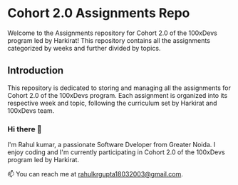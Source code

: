 
# Cohort 2.0 Assignments Repo

Welcome to the Assignments repository for Cohort 2.0 of the 100xDevs program led by Harkirat! This repository contains all the assignments categorized by weeks and further divided by topics.


## Introduction
This repository is dedicated to storing and managing all the assignments for Cohort 2.0 of the 100xDevs program. Each assignment is organized into its respective week and topic, following the curriculum set by Harkirat and 100xDevs team.
### Hi there 👋

I'm Rahul kumar, a passionate Software Dveloper from Greater Noida. I enjoy coding and I'm currently participating in Cohort 2.0 of the 100xDevs program led by Harkirat.

📫 You can reach me at rahulkrgupta18032003@gmail.com.


